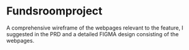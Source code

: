 # Fundsroomproject
 A comprehensive wireframe of the webpages relevant to the feature, I suggested in the PRD and a detailed FIGMA design consisting of the webpages.

